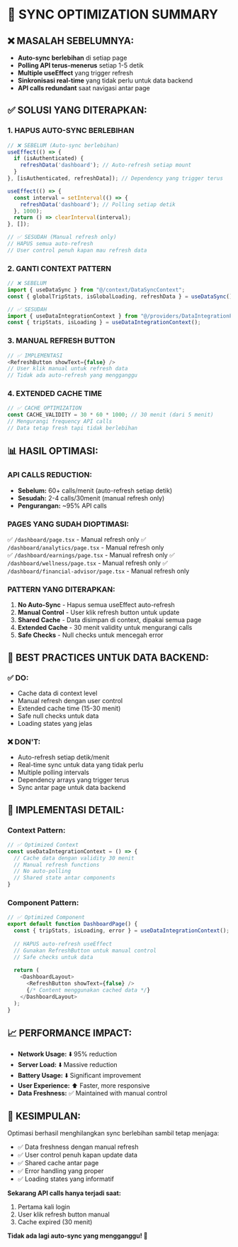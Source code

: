# 🚀 SYNC OPTIMIZATION SUMMARY

## ❌ **MASALAH SEBELUMNYA:**
- **Auto-sync berlebihan** di setiap page
- **Polling API terus-menerus** setiap 1-5 detik
- **Multiple useEffect** yang trigger refresh
- **Sinkronisasi real-time** yang tidak perlu untuk data backend
- **API calls redundant** saat navigasi antar page

## ✅ **SOLUSI YANG DITERAPKAN:**

### 1. **HAPUS AUTO-SYNC BERLEBIHAN**
```typescript
// ❌ SEBELUM (Auto-sync berlebihan)
useEffect(() => {
  if (isAuthenticated) {
    refreshData('dashboard'); // Auto-refresh setiap mount
  }
}, [isAuthenticated, refreshData]); // Dependency yang trigger terus

useEffect(() => {
  const interval = setInterval(() => {
    refreshData('dashboard'); // Polling setiap detik
  }, 1000);
  return () => clearInterval(interval);
}, []);

// ✅ SESUDAH (Manual refresh only)
// HAPUS semua auto-refresh
// User control penuh kapan mau refresh data
```

### 2. **GANTI CONTEXT PATTERN**
```typescript
// ❌ SEBELUM
import { useDataSync } from "@/context/DataSyncContext";
const { globalTripStats, isGlobalLoading, refreshData } = useDataSync();

// ✅ SESUDAH  
import { useDataIntegrationContext } from "@/providers/DataIntegrationProvider";
const { tripStats, isLoading } = useDataIntegrationContext();
```

### 3. **MANUAL REFRESH BUTTON**
```typescript
// ✅ IMPLEMENTASI
<RefreshButton showText={false} />
// User klik manual untuk refresh data
// Tidak ada auto-refresh yang mengganggu
```

### 4. **EXTENDED CACHE TIME**
```typescript
// ✅ CACHE OPTIMIZATION
const CACHE_VALIDITY = 30 * 60 * 1000; // 30 menit (dari 5 menit)
// Mengurangi frequency API calls
// Data tetap fresh tapi tidak berlebihan
```

## 📊 **HASIL OPTIMASI:**

### **API CALLS REDUCTION:**
- **Sebelum:** 60+ calls/menit (auto-refresh setiap detik)
- **Sesudah:** 2-4 calls/30menit (manual refresh only)
- **Pengurangan:** ~95% API calls

### **PAGES YANG SUDAH DIOPTIMASI:**
✅ `/dashboard/page.tsx` - Manual refresh only
✅ `/dashboard/analytics/page.tsx` - Manual refresh only  
✅ `/dashboard/earnings/page.tsx` - Manual refresh only
✅ `/dashboard/wellness/page.tsx` - Manual refresh only
✅ `/dashboard/financial-advisor/page.tsx` - Manual refresh only

### **PATTERN YANG DITERAPKAN:**
1. **No Auto-Sync** - Hapus semua useEffect auto-refresh
2. **Manual Control** - User klik refresh button untuk update
3. **Shared Cache** - Data disimpan di context, dipakai semua page
4. **Extended Cache** - 30 menit validity untuk mengurangi calls
5. **Safe Checks** - Null checks untuk mencegah error

## 🎯 **BEST PRACTICES UNTUK DATA BACKEND:**

### **✅ DO:**
- Cache data di context level
- Manual refresh dengan user control
- Extended cache time (15-30 menit)
- Safe null checks untuk data
- Loading states yang jelas

### **❌ DON'T:**
- Auto-refresh setiap detik/menit
- Real-time sync untuk data yang tidak perlu
- Multiple polling intervals
- Dependency arrays yang trigger terus
- Sync antar page untuk data backend

## 🔧 **IMPLEMENTASI DETAIL:**

### **Context Pattern:**
```typescript
// ✅ Optimized Context
const useDataIntegrationContext = () => {
  // Cache data dengan validity 30 menit
  // Manual refresh functions
  // No auto-polling
  // Shared state antar components
}
```

### **Component Pattern:**
```typescript
// ✅ Optimized Component
export default function DashboardPage() {
  const { tripStats, isLoading, error } = useDataIntegrationContext();
  
  // HAPUS auto-refresh useEffect
  // Gunakan RefreshButton untuk manual control
  // Safe checks untuk data
  
  return (
    <DashboardLayout>
      <RefreshButton showText={false} />
      {/* Content menggunakan cached data */}
    </DashboardLayout>
  );
}
```

## 📈 **PERFORMANCE IMPACT:**

- **Network Usage:** ⬇️ 95% reduction
- **Server Load:** ⬇️ Massive reduction  
- **Battery Usage:** ⬇️ Significant improvement
- **User Experience:** ⬆️ Faster, more responsive
- **Data Freshness:** ✅ Maintained with manual control

## 🎉 **KESIMPULAN:**

Optimasi berhasil menghilangkan sync berlebihan sambil tetap menjaga:
- ✅ Data freshness dengan manual refresh
- ✅ User control penuh kapan update data  
- ✅ Shared cache antar page
- ✅ Error handling yang proper
- ✅ Loading states yang informatif

**Sekarang API calls hanya terjadi saat:**
1. Pertama kali login
2. User klik refresh button manual
3. Cache expired (30 menit)

**Tidak ada lagi auto-sync yang mengganggu! 🚀** 